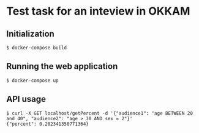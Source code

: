 # Test task for an inteview in OKKAM

## Initialization

```console
$ docker-compose build
```

## Running the web application

```console
$ docker-compose up
```

## API usage

```console
$ curl -X GET localhost/getPercent -d '{"audience1": "age BETWEEN 20 and 40", "audience2": "age > 30 AND sex = 2"}'
{"percent": 0.282341350771364}
```